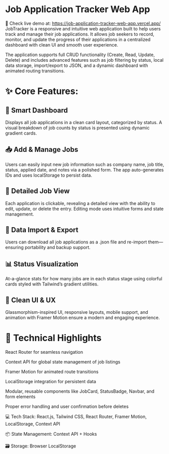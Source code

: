 # Job Application Tracker Web App

🔗 Check live demo at: https://job-application-tracker-web-app.vercel.app/
JobTracker is a responsive and intuitive web application built to help users track and manage their job applications. It allows job seekers to record, monitor, and update the progress of their applications in a centralized dashboard with clean UI and smooth user experience.

The application supports full CRUD functionality (Create, Read, Update, Delete) and includes advanced features such as job filtering by status, local data storage, import/export to JSON, and a dynamic dashboard with animated routing transitions.

<h1>✨ Core Features:</h1>
<h2>🧠 Smart Dashboard</h2>
Displays all job applications in a clean card layout, categorized by status. A visual breakdown of job counts by status is presented using dynamic gradient cards.

<h2>📥 Add & Manage Jobs</h2>
Users can easily input new job information such as company name, job title, status, applied date, and notes via a polished form. The app auto-generates IDs and uses localStorage to persist data.

<h2>📄 Detailed Job View</h2>
Each application is clickable, revealing a detailed view with the ability to edit, update, or delete the entry. Editing mode uses intuitive forms and state management.

<h2>📂 Data Import & Export</h2>
Users can download all job applications as a .json file and re-import them—ensuring portability and backup support.

<h2>📊 Status Visualization</h2>
At-a-glance stats for how many jobs are in each status stage using colorful cards styled with Tailwind’s gradient utilities.

<h2>🌙 Clean UI & UX</h2>
Glassmorphism-inspired UI, responsive layouts, mobile support, and animation with Framer Motion ensure a modern and engaging experience.



<h1>🔧 Technical Highlights</h1>

React Router for seamless navigation

Context API for global state management of job listings

Framer Motion for animated route transitions

LocalStorage integration for persistent data

Modular, reusable components like JobCard, StatusBadge, Navbar, and form elements

Proper error handling and user confirmation before deletes

💻 Tech Stack: React.js, Tailwind CSS, React Router, Framer Motion, LocalStorage, Context API

📦 State Management: Context API + Hooks

🗃️ Storage: Browser LocalStorage

